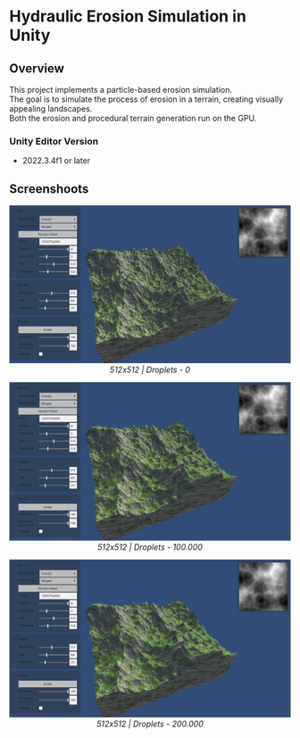 # Hydraulic Erosion Simulation in Unity

## Overview

This project implements a particle-based erosion simulation.  
The goal is to simulate the process of erosion in a terrain, creating visually appealing landscapes.  
Both the erosion and procedural terrain generation run on the GPU.   

### Unity Editor Version

- 2022.3.4f1 or later

## Screenshoots

<p align="center">
  <img src="Screenshots/0_Droplets_512x512.jpg" alt="Screenshot 1">
  <br>
  <em>512x512 | Droplets - 0 </em>
</p>

<p align="center">
  <img src="Screenshots/100K_Droplets_512x512.jpg" alt="Screenshot 2">
  <br>
  <em>512x512 | Droplets - 100.000</em>
</p>

<p align="center">
  <img src="Screenshots/200K_Droplets_512x512.jpg" alt="Screenshot 2">
  <br>
  <em>512x512 | Droplets - 200.000</em>
</p>
